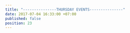 ```yaml
---
title: "---------------THURSDAY EVENTS---------------"
date: 2017-07-04 16:33:00 +07:00
published: false
position: 23
---
```


